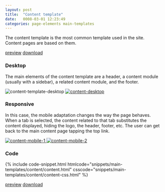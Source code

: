 ```yaml
---
layout: post
title:  "Content template"
date:   0008-03-01 12:23:49
categories: page-elements main-templates
---
```


The content template is the most common template used in the site. Content pages are based on them.

<a class="btn btn--preview" target="_blank" href="http://localhost:4000/gfw-style-guides/downloads/main-templates/content/index.html">preview</a>
<a class="btn btn--download" download="content-template.zip" href="http://localhost:4000/gfw-style-guides/downloads/main-templates/content/content.zip">download</a>

### Desktop

The main elements of the content template are a header, a content module (usually with a sidebar),
a related content module, and the footer.


<div class="gallery">
  <img src="/gfw-style-guides/images/posts/main-templates/content-template/03-01-content-template-desktop.png" alt="content-template-desktop">
  <a href="/gfw-style-guides/images/posts/main-templates/content-template/03-02-content-desktop-full.jpg">
    <img src="/gfw-style-guides/images/posts/main-templates/content-template/03-02-content-desktop.png" alt="content-desktop">
  </a>
</div>


### Responsive

In this case, the mobile adaptation changes the way the page behaves. When a tab is selected, the content
related to that tab substitutes the content displayed, hiding the logo, the header, footer, etc. The user can
get back to the main content page tapping the top link.


<div class="gallery">
  <a href="/gfw-style-guides/images/posts/main-templates/content-template/03-03-content-mobile-1-full.jpg">
    <img src="/gfw-style-guides/images/posts/main-templates/content-template/03-03-content-mobile-1.png" alt="content-mobile-1">
  </a>
  <a href="/gfw-style-guides/images/posts/main-templates/content-template/03-04-content-mobile-2-full.jpg">
    <img src="/gfw-style-guides/images/posts/main-templates/content-template/03-04-content-mobile-2.png" alt="content-mobile-2">
  </a>
</div>

### Code

<div id="code-snippet-box1" class="code-snippet-box">
  {% include code-snippet.html htmlcode="snippets/main-templates/content/content.html" csscode="snippets/main-templates/content/content-css.html" %}
</div>

<a class="btn btn--preview" target="_blank" href="http://localhost:4000/gfw-style-guides/downloads/main-templates/content/index.html">preview</a>
<a class="btn btn--download" download="content-template.zip" href="http://localhost:4000/gfw-style-guides/downloads/main-templates/content/content.zip">download</a>
